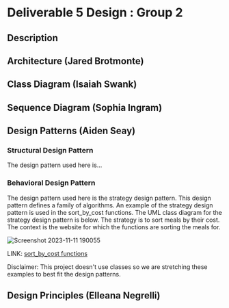 # Deliverable 5 Design : Group 2

## Description

## Architecture (Jared Brotmonte)

## Class Diagram (Isaiah Swank)

## Sequence Diagram (Sophia Ingram)

## Design Patterns (Aiden Seay)

### Structural Design Pattern
The design pattern used here is...

### Behavioral Design Pattern
The design pattern used here is the strategy design pattern. This design pattern defines a family of algorithms. An example of the strategy design pattern is used in the sort_by_cost functions. The UML class diagram for the strategy design pattern is below. The strategy is to sort meals by their cost. The context is the website for which the functions are sorting the meals for.

![Screenshot 2023-11-11 190055](https://github.com/caiton1/CS386-Meal-Creation-App-WIP-/assets/116912057/c21cc019-9aef-4eac-b821-ed0fe9107950)

LINK:
[sort_by_cost functions](https://github.com/caiton1/CS386-Meal-Creation-App-WIP-/blob/main/website/functions/sort_by_cost.py)

Disclaimer: This project doesn't use classes so we are stretching these examples to best fit the design patterns. 

## Design Principles (Elleana Negrelli)
